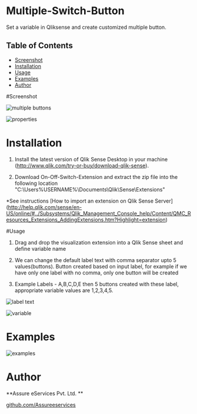 # Multiple-Switch-Button

Set a variable in Qliksense and create customized multiple button.

## Table of Contents
* [Screenshot](#screenshot)
* [Installation](#installation)
* [Usage](#usage)
* [Examples](#Examples)
* [Author](#author)



#Screenshot

![multiple buttons](https://cloud.githubusercontent.com/assets/18327523/14351872/6020a7e0-fcef-11e5-9c3e-112e870a6a59.png)

![properties](https://cloud.githubusercontent.com/assets/18327523/14351873/629ea738-fcef-11e5-8a16-d66537b555c1.png)


# Installation

1. Install the latest version of Qlik Sense Desktop in your machine (http://www.qlik.com/try-or-buy/download-qlik-sense).

2. Download On-Off-Switch-Extension and extract the zip file into the following location "C:\Users\%USERNAME%\Documents\Qlik\Sense\Extensions\"

*See instructions 
[How to import an extension on Qlik Sense Server]
(http://help.qlik.com/sense/en-US/online/#../Subsystems/Qlik_Management_Console_help/Content/QMC_Resources_Extensions_AddingExtensions.htm?Highlight=extension)

#Usage

1. Drag and drop the visualization extension into a Qlik Sense sheet and define variable name

2. We can change the default label text with comma separator upto 5 values(buttons). Button created based on input label, for example if we have only one label with no comma, only one button will be created
3. Example Labels - A,B,C,D,E then 5 buttons created with these label, appropriate variable values are 1,2,3,4,5.

![label text](https://cloud.githubusercontent.com/assets/18327523/14351950/cd410d9c-fcef-11e5-877c-e4b481b2ff16.png)

![variable](https://cloud.githubusercontent.com/assets/18327523/14351951/cfdd43cc-fcef-11e5-9397-aefcb84b49eb.png)

# Examples

![examples](https://cloud.githubusercontent.com/assets/18327523/14351854/4946ac90-fcef-11e5-9b31-53ea740a1ddd.png)
	
# Author

**Assure eServices Pvt. Ltd. ** 

[github.com/Assureeservices](http://github.com/Assureeservices)
